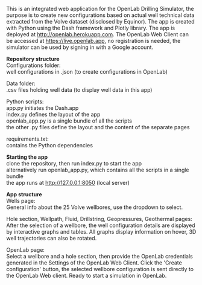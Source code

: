 This is an integrated web application for the OpenLab Drilling Simulator, the purpose is to create new configurations based on actual well technical data extracted from the Volve dataset (disclosed by Equinor). The app is created with Python using the Dash framework and Plotly library. The app is deployed at http://openlab.herokuapp.com. The OpenLab Web Client can be accessed at https://live.openlab.app, no registration is needed, the simulator can be used by signing in with a Google account.

**Repository structure**\
Configurations folder:\
well configurations in .json (to create configurations in OpenLab)

Data folder:\
.csv files holding well data (to display well data in this app)

Python scripts:\
app.py initiates the Dash.app\
index.py defines the layout of the app\
openlab_app.py is a single bundle of all the scripts\
the other .py files define the layout and the content of the separate pages

requirements.txt:\
contains the Python dependencies

**Starting the app**\
clone the repository, then run index.py to start the app\
alternatively run openlab_app.py, which contains all the scripts in a single bundle\
the app runs at http://127.0.0.1:8050 (local server)

**App structure**\
Wells page:\
General info about the 25 Volve wellbores, use the dropdown to select.

Hole section, Wellpath, Fluid, Drillstring, Geopressures, Geothermal pages:\
After the selection of a wellbore, the well configuration details are displayed by interactive graphs and tables. All graphs display information on hover, 3D well trajectories can also be rotated.

OpenLab page:\
Select a wellbore and a hole section, then provide the OpenLab credentials generated in the Settings of the OpenLab Web Client. Click the 'Create configuration' button, the selected wellbore configuration is sent directly to the OpenLab Web client. Ready to start a simulation in OpenLab.

